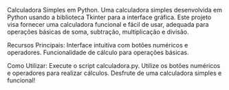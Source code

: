 Calculadora Simples em Python.
Uma calculadora simples desenvolvida em Python usando a biblioteca Tkinter para a interface gráfica. Este projeto visa fornecer uma calculadora funcional e fácil de usar, 
adequada para operações básicas de soma, subtração, multiplicação e divisão.

Recursos Principais:
Interface intuitiva com botões numéricos e operadores.
Funcionalidade de cálculo para operações básicas.

Como Utilizar:
Execute o script calculadora.py.
Utilize os botões numéricos e operadores para realizar cálculos.
Desfrute de uma calculadora simples e funcional!

